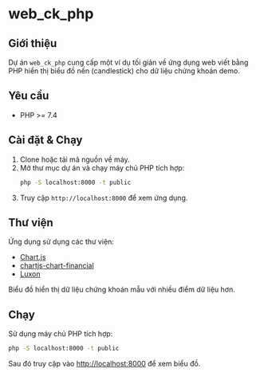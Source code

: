 # web_ck_php


## Giới thiệu
Dự án `web_ck_php` cung cấp một ví dụ tối giản về ứng dụng web viết bằng PHP hiển thị biểu đồ nến (candlestick) cho dữ liệu chứng khoán demo.

## Yêu cầu
- PHP >= 7.4

## Cài đặt & Chạy
1. Clone hoặc tải mã nguồn về máy.
2. Mở thư mục dự án và chạy máy chủ PHP tích hợp:
   ```bash
   php -S localhost:8000 -t public
   ```
3. Truy cập `http://localhost:8000` để xem ứng dụng.

## Thư viện
Ứng dụng sử dụng các thư viện:

- [Chart.js](https://www.chartjs.org/)
- [chartjs-chart-financial](https://github.com/chartjs/chartjs-chart-financial)
- [Luxon](https://moment.github.io/luxon/)

Biểu đồ hiển thị dữ liệu chứng khoán mẫu với nhiều điểm dữ liệu hơn.

## Chạy

Sử dụng máy chủ PHP tích hợp:

```bash
php -S localhost:8000 -t public
```

Sau đó truy cập vào [http://localhost:8000](http://localhost:8000) để xem biểu đồ.
